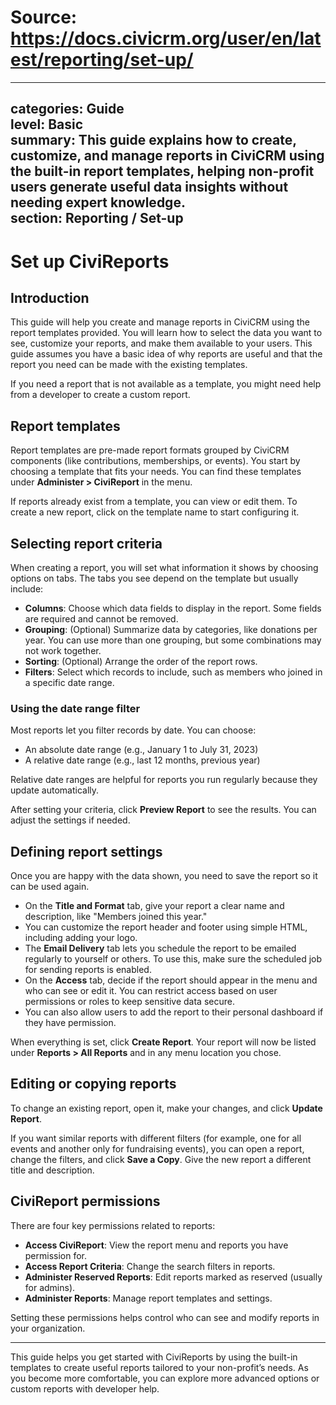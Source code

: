 # Source: https://docs.civicrm.org/user/en/latest/reporting/set-up/

---
categories: Guide  
level: Basic  
summary: This guide explains how to create, customize, and manage reports in CiviCRM using the built-in report templates, helping non-profit users generate useful data insights without needing expert knowledge.  
section: Reporting / Set-up  
---

# Set up CiviReports

## Introduction

This guide will help you create and manage reports in CiviCRM using the report templates provided. You will learn how to select the data you want to see, customize your reports, and make them available to your users. This guide assumes you have a basic idea of why reports are useful and that the report you need can be made with the existing templates.

If you need a report that is not available as a template, you might need help from a developer to create a custom report.

## Report templates

Report templates are pre-made report formats grouped by CiviCRM components (like contributions, memberships, or events). You start by choosing a template that fits your needs. You can find these templates under **Administer > CiviReport** in the menu.

If reports already exist from a template, you can view or edit them. To create a new report, click on the template name to start configuring it.

## Selecting report criteria

When creating a report, you will set what information it shows by choosing options on tabs. The tabs you see depend on the template but usually include:

- **Columns**: Choose which data fields to display in the report. Some fields are required and cannot be removed.
- **Grouping**: (Optional) Summarize data by categories, like donations per year. You can use more than one grouping, but some combinations may not work together.
- **Sorting**: (Optional) Arrange the order of the report rows.
- **Filters**: Select which records to include, such as members who joined in a specific date range.

### Using the date range filter

Most reports let you filter records by date. You can choose:

- An absolute date range (e.g., January 1 to July 31, 2023)
- A relative date range (e.g., last 12 months, previous year)

Relative date ranges are helpful for reports you run regularly because they update automatically.

After setting your criteria, click **Preview Report** to see the results. You can adjust the settings if needed.

## Defining report settings

Once you are happy with the data shown, you need to save the report so it can be used again.

- On the **Title and Format** tab, give your report a clear name and description, like "Members joined this year."
- You can customize the report header and footer using simple HTML, including adding your logo.
- The **Email Delivery** tab lets you schedule the report to be emailed regularly to yourself or others. To use this, make sure the scheduled job for sending reports is enabled.
- On the **Access** tab, decide if the report should appear in the menu and who can see or edit it. You can restrict access based on user permissions or roles to keep sensitive data secure.
- You can also allow users to add the report to their personal dashboard if they have permission.

When everything is set, click **Create Report**. Your report will now be listed under **Reports > All Reports** and in any menu location you chose.

## Editing or copying reports

To change an existing report, open it, make your changes, and click **Update Report**.

If you want similar reports with different filters (for example, one for all events and another only for fundraising events), you can open a report, change the filters, and click **Save a Copy**. Give the new report a different title and description.

## CiviReport permissions

There are four key permissions related to reports:

- **Access CiviReport**: View the report menu and reports you have permission for.
- **Access Report Criteria**: Change the search filters in reports.
- **Administer Reserved Reports**: Edit reports marked as reserved (usually for admins).
- **Administer Reports**: Manage report templates and settings.

Setting these permissions helps control who can see and modify reports in your organization.

---

This guide helps you get started with CiviReports by using the built-in templates to create useful reports tailored to your non-profit’s needs. As you become more comfortable, you can explore more advanced options or custom reports with developer help.